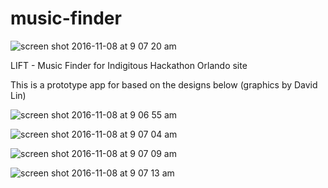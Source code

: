 # music-finder
![screen shot 2016-11-08 at 9 07 20 am](https://cloud.githubusercontent.com/assets/7630545/20102109/d0f09146-a592-11e6-9f3c-fd4f0efe2be5.png)

LIFT - Music Finder for Indigitous Hackathon Orlando site

This is a prototype app for based on the designs below (graphics by David Lin)

![screen shot 2016-11-08 at 9 06 55 am](https://cloud.githubusercontent.com/assets/7630545/20102092/c8c7771e-a592-11e6-8823-503601ac0e7d.png)

![screen shot 2016-11-08 at 9 07 04 am](https://cloud.githubusercontent.com/assets/7630545/20102097/cd4044c4-a592-11e6-93c1-7405982cdccc.png)

![screen shot 2016-11-08 at 9 07 09 am](https://cloud.githubusercontent.com/assets/7630545/20102104/ce86bb7e-a592-11e6-876a-0dc850ffca2f.png)

![screen shot 2016-11-08 at 9 07 13 am](https://cloud.githubusercontent.com/assets/7630545/20102106/cfad88ac-a592-11e6-9104-0603e31673f5.png)
